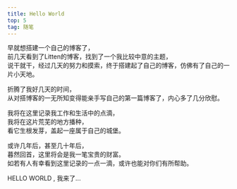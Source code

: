 ```yaml
---
title: Hello World
top: 5
tag: 随笔
---
```

早就想搭建一个自己的博客了，<br>前几天看到了Litten的博客，找到了一个我比较中意的主题，<br>说干就干，经过几天的努力和摸索，终于搭建起了自己的博客，仿佛有了自己的一片小天地。<br>
<!-- more -->

折腾了我好几天的时间，<br>从对搭博客的一无所知变得能亲手写自己的第一篇博客了，内心多了几分欣慰。

我将在这里记录我工作和生活中的点滴，<br>我将在这片荒芜的地方播种，<br>看它生根发芽，盖起一座属于自己的城堡。

或许几年后，甚至几十年后，<br>暮然回首，这里将会是我一笔宝贵的财富。<br>如若有人有幸看到这里记录的一点一滴，或许也能对你们有所帮助。

HELLO WORLD , 我来了...

